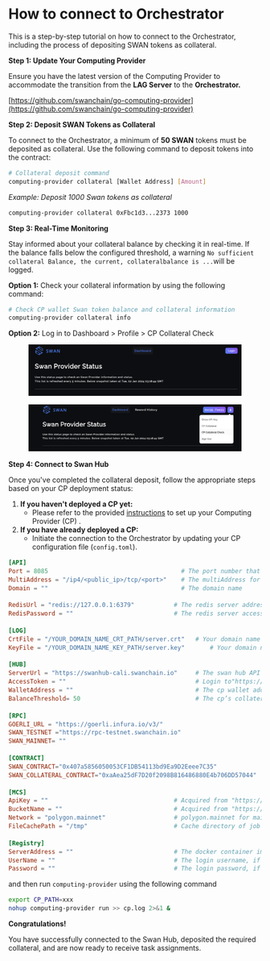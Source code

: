# How to connect to Orchestrator

This is a step-by-step tutorial on how to connect to the Orchestrator, including the process of depositing SWAN tokens as collateral.

**Step 1: Update Your Computing Provider**

Ensure you have the latest version of the Computing Provider to accommodate the transition from the **LAG Server** to the **Orchestrator.**

[https://github.com/swanchain/go-computing-provider](https://github.com/swanchain/go-computing-provider)

**Step 2: Deposit SWAN Tokens as Collateral**

To connect to the Orchestrator, a minimum of **50 SWAN** tokens must be deposited as collateral. Use the following command to deposit tokens into the contract:

```bash
# Collateral deposit command
computing-provider collateral [Wallet Address] [Amount]
```

_Example: Deposit 1000 Swan tokens as collateral_

```bash
computing-provider collateral 0xFbc1d3...2373 1000
```

**Step 3: Real-Time Monitoring**

Stay informed about your collateral balance by checking it in real-time. If the balance falls below the configured threshold, a warning `No sufficient collateral Balance, the current, collateralbalance is ...`will be logged.

**Option 1:** Check your collateral information by using the following command:

```bash
# Check CP wallet Swan token balance and collateral information
computing-provider collateral info
```

**Option 2:** Log in to Dashboard > Profile > CP Collateral Check

<figure><img src="../.gitbook/assets/image (153).png" alt=""><figcaption></figcaption></figure>

<figure><img src="../.gitbook/assets/image (154).png" alt=""><figcaption></figcaption></figure>

**Step 4: Connect to Swan Hub**

Once you've completed the collateral deposit, follow the appropriate steps based on your CP deployment status:

1. **If you haven't deployed a CP yet:**
   * Please refer to the provided [instructions](computing-provider-setup/) to set up your Computing Provider (CP) .
2. **If you have already deployed a CP:**
   * Initiate the connection to the Orchestrator by updating your CP configuration file (`config.toml`).

```toml
[API]
Port = 8085                                     # The port number that the web server listens on
MultiAddress = "/ip4/<public_ip>/tcp/<port>"    # The multiAddress for libp2p
Domain = ""                                     # The domain name

RedisUrl = "redis://127.0.0.1:6379"           # The redis server address
RedisPassword = ""                            # The redis server access password

[LOG]
CrtFile = "/YOUR_DOMAIN_NAME_CRT_PATH/server.crt"	# Your domain name SSL .crt file path
KeyFile = "/YOUR_DOMAIN_NAME_KEY_PATH/server.key"   	# Your domain name SSL .key file path

[HUB]
ServerUrl = "https://swanhub-cali.swanchain.io"     # The swan hub API address
AccessToken = ""                                    # Login to"https://testnet-provider.lagrangedao.org/provider-status"-> show API-KEY 
WalletAddress = ""                                  # The cp wallet address
BalanceThreshold= 50                                # The cp’s collateral balance threshold

[RPC]
GOERLI_URL = "https://goerli.infura.io/v3/"
SWAN_TESTNET ="https://rpc-testnet.swanchain.io"
SWAN_MAINNET= ""

[CONTRACT]
SWAN_CONTRACT="0x407a5856050053CF1DB54113bd9Ea9D2Eeee7C35"
SWAN_COLLATERAL_CONTRACT="0xaAea25dF7D20f2098B816486880E4b706DD57044"

[MCS]
ApiKey = ""                                   # Acquired from "https://www.multichain.storage" -> setting -> Create API Key
BucketName = ""                               # Acquired from "https://www.multichain.storage" -> bucket -> Add Bucket
Network = "polygon.mainnet"                   # polygon.mainnet for mainnet, polygon.mumbai for testnet
FileCachePath = "/tmp"                        # Cache directory of job data

[Registry]                                    
ServerAddress = ""                            # The docker container image registry address, if only a single node, you can ignore
UserName = ""                                 # The login username, if only a single node, you can ignore
Password = ""                                 # The login password, if only a single node, you can ignore
```

and then  run `computing-provider` using the following command

```bash
export CP_PATH=xxx
nohup computing-provider run >> cp.log 2>&1 & 
```

**Congratulations!**&#x20;

You have successfully connected to the Swan Hub, deposited the required collateral, and are now ready to receive task assignments.
